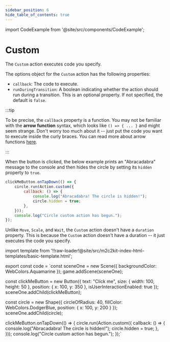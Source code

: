 ```yaml
---
sidebar_position: 6
hide_table_of_contents: true
---
```


import CodeExample from '@site/src/components/CodeExample';

# Custom

The `Custom` action executes code you specify.

The options object for the `Custom` action has the following properties:

- `callback`: The code to execute.
- `runDuringTransition`: A boolean indicating whether the action should run during a transition. This is an optional property. If not specified, the default is `false`.

:::tip

To be precise, the `callback` property is a function. You may not be familiar with the **arrow function** syntax, which looks like `() => { ... }` and might seem strange. Don't worry too much about it -- just put the code you want to execute inside the curly braces. You can read more about arrow functions [here](https://developer.mozilla.org/en-US/docs/Web/JavaScript/Reference/Functions/Arrow_functions).

:::

When the button is clicked, the below example prints an "Abracadabra" message to the console and then hides the circle by setting its `hidden` property to `true`.

```js
clickMeButton.onTapDown(() => {
    circle.run(Action.custom({
        callback: () => {
            console.log("Abracadabra! The circle is hidden!");
            circle.hidden = true;
        },
    }));
    console.log("Circle custom action has begun.");
});
```

Unlike `Move`, `Scale`, and `Wait`, the `Custom` action doesn't have a `duration` property. This is because the `Custom` action doesn't have a duration -- it just executes the code you specify.

import template from '!!raw-loader!@site/src/m2c2kit-index-html-templates/basic-template.html';

export const code = `const sceneOne = new Scene({ backgroundColor: WebColors.Aquamarine });
game.addScene(sceneOne);
 
const clickMeButton = new Button({
    text: "Click me",
    size: { width: 100, height: 50 },
    position: { x: 100, y: 350 },
    isUserInteractionEnabled: true
});
sceneOne.addChild(clickMeButton);
 
const circle = new Shape({
    circleOfRadius: 40,
    fillColor: WebColors.DodgerBlue,
    position: { x: 100, y: 200 }
});
sceneOne.addChild(circle);
 
clickMeButton.onTapDown(() => {
    circle.run(Action.custom({
        callback: () => {
            console.log("Abracadabra! The circle is hidden!");
            circle.hidden = true;
        },
    }));
    console.log("Circle custom action has begun.");
});`

<CodeExample code={code} template={template} console="true"/>